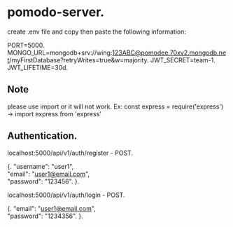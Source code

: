 # pomodo-server. 
create .env file and copy then paste the following information:    

PORT=5000.  
MONGO_URL=mongodb+srv://wing:123ABC@pomodee.70xv2.mongodb.net/myFirstDatabase?retryWrites=true&w=majority. 
JWT_SECRET=team-1.   
JWT_LIFETIME=30d. 

## Note
please use import or it will not work. Ex: const express = require('express') -> import express from 'express'

## Authentication. 
  localhost:5000/api/v1/auth/register - POST.   
  
   {. 
      "username": "user1",  
      "email": "user1@email.com",  
      "password": "123456". 
  }. 

  localhost:5000/api/v1/auth/login - POST.  
  
  {. 
      "email": "user1@email.com",  
      "password": "1234356". 
  }. 
